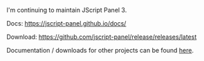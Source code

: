 I'm continuing to maintain JScript Panel 3.

Docs: https://jscript-panel.github.io/docs/

Download: https://github.com/jscript-panel/release/releases/latest

Documentation / downloads for other projects can be found [here](https://marc2k3.github.io).
